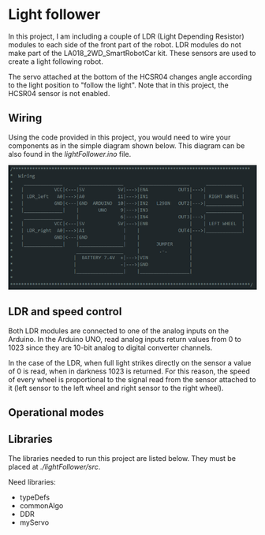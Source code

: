 # Light follower

In this project, I am including a couple of LDR (Light Depending Resistor) modules to each side of the front part of the robot. LDR modules do not make part of the LA018_2WD_SmartRobotCar kit. These sensors are used to create a light following robot.

The servo attached at the bottom of the HCSR04 changes angle according to the light position to "follow the light". Note that in this project, the HCSR04 sensor is not enabled.

## Wiring
Using the code provided in this project, you would need to wire your components as in the simple diagram shown below. This diagram can be also found in the *lightFollower.ino* file.

![lightFollower wiring diagram](./images/lightFollowerWiring.png)

## LDR and speed control
Both LDR modules are connected to one of the analog inputs on the Arduino. In the Arduino UNO, read analog inputs return values from 0 to 1023 since they are 10-bit analog to digital converter channels.

In the case of the LDR, when full light strikes directly on the sensor a value of 0 is read, when in darkness 1023 is returned. For this reason, the speed of every wheel is proportional to the signal read from the sensor attached to it (left sensor to the left wheel and right sensor to the right wheel).

## Operational modes

## Libraries

The libraries needed to run this project are listed below. They must be placed at *./lightFollower/src*.

Need libraries:
- typeDefs
- commonAlgo
- DDR
- myServo
